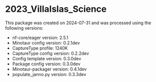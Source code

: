 # 2023_VillaIslas_Science
This package was created on 2024-07-31 and was processed using the following versions:
 - nf-core/eager version:  2.5.1
 - Minotaur config version: 0.2.1dev
 - CaptureType profile: 1240K
 - CaptureType config version: 0.2.2dev
 - Config template version: 0.3.0dev
 - Package config version: 0.3.0dev
 - Minotaur-packager version: 0.4.1dev
 - populate_janno.py version: 0.3.3dev
